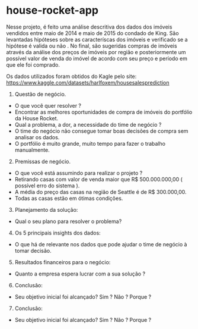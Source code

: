 # house-rocket-app

Nesse projeto, é feito uma análise descritiva dos dados dos imóveis vendidos entre maio de 2014 e maio de 2015 do condado de King. São levantadas hipóteses sobre as caracteríscas dos imóveis e verificado se a hipótese é valida ou não . No final, são sugeridas compras de imóveis através da análise dos preços de imóveis por região e posteriormente um possível valor de venda do imóvel de acordo com seu preço e período em que ele foi comprado.

Os dados utilizados foram obtidos do Kagle pelo site: https://www.kaggle.com/datasets/harlfoxem/housesalesprediction

1. Questão de negócio.
- O que você quer resolver ?
- Encontrar as melhores oportunidades de
compra de imóveis do portfólio da House Rocket.
- Qual a problema, a dor, a necessidade do time
de negócio ?
- O time do negócio não consegue tomar
boas decisões de compra sem analisar os dados.
- O portfólio é muito grande, muito tempo
para fazer o trabalho manualmente.




2. Premissas de negócio.
- O que você está assumindo para realizar o
projeto ?
- Retirando casas com valor de venda maior
que R$ 500.000.000,00 ( possível erro do sistema ).
- A média do preço das casas na região de
Seattle é de R$ 300.000,00.
- Todas as casas estão em ótimas
condições.




3. Planejamento da solução:
- Qual o seu plano para resolver o problema?



4. Os 5 principais insights dos dados:
- O que há de relevante nos dados que pode
ajudar o time de negócio à tomar decisão.



5. Resultados financeiros para o negócio:
- Quanto a empresa espera lucrar com a sua
solução ?




6. Conclusão:
- Seu objetivo inicial foi alcançado? Sim ? Não ?
Porque ?
 
 
 
 7. Conclusão:
- Seu objetivo inicial foi alcançado? Sim ? Não ?
Porque ?
